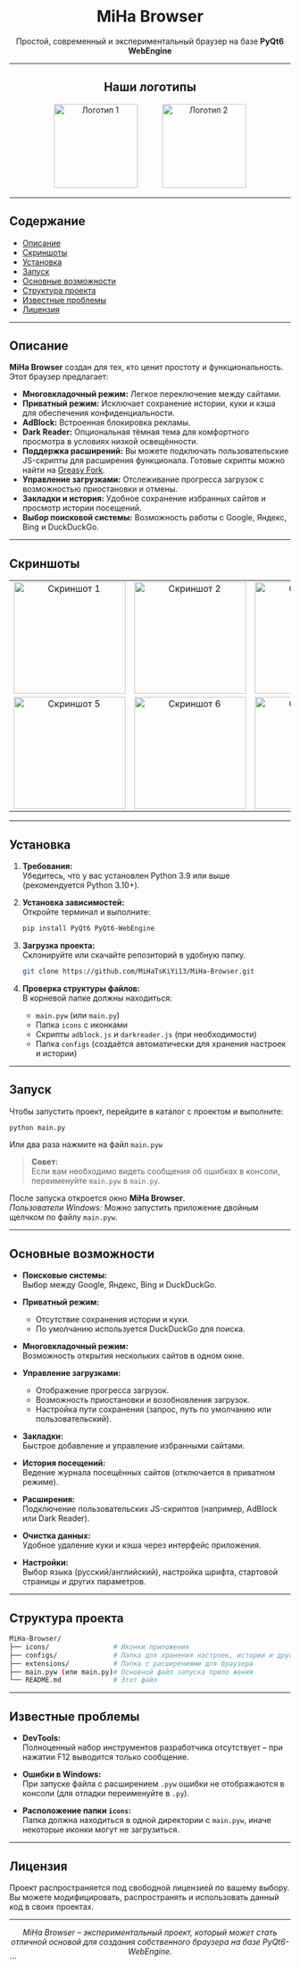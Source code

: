 
<div align="center">
  <h1>MiHa Browser</h1>
  <p>Простой, современный и экспериментальный браузер на базе <strong>PyQt6 WebEngine</strong></p>
</div>

---

<div align="center">
  <h2>Наши логотипы</h2>
  <img src="https://github.com/user-attachments/assets/157e5338-114e-4f35-b72d-90637e0d60a5" alt="Логотип 1" width="150" style="margin: 0 20px;">
  <img src="https://github.com/user-attachments/assets/e1067a16-0b44-435c-a53d-ccfe4917a79d" alt="Логотип 2" width="150" style="margin: 0 20px;">
</div>

---

## Содержание

- [Описание](#описание)
- [Скриншоты](#скриншоты)
- [Установка](#установка)
- [Запуск](#запуск)
- [Основные возможности](#основные-возможности)
- [Структура проекта](#структура-проекта)
- [Известные проблемы](#известные-проблемы)
- [Лицензия](#лицензия)

---

## Описание

**MiHa Browser** создан для тех, кто ценит простоту и функциональность. Этот браузер предлагает:
- **Многовкладочный режим:** Легкое переключение между сайтами.
- **Приватный режим:** Исключает сохранение истории, куки и кэша для обеспечения конфиденциальности.
- **AdBlock:** Встроенная блокировка рекламы.
- **Dark Reader:** Опциональная тёмная тема для комфортного просмотра в условиях низкой освещённости.
- **Поддержка расширений:** Вы можете подключать пользовательские JS-скрипты для расширения функционала.
  Готовые скрипты можно найти на [Greasy Fork](https://greasyfork.org/ru/scripts).  
- **Управление загрузками:** Отслеживание прогресса загрузок с возможностью приостановки и отмены.
- **Закладки и история:** Удобное сохранение избранных сайтов и просмотр истории посещений.
- **Выбор поисковой системы:** Возможность работы с Google, Яндекс, Bing и DuckDuckGo.

---

## Скриншоты

<table align="center">
  <tr>
    <td align="center">
      <img src="https://github.com/user-attachments/assets/7bd10a7a-202c-44a6-9aa8-b1b1aff65075" alt="Скриншот 1" width="200">
    </td>
    <td align="center">
      <img src="https://github.com/user-attachments/assets/78238618-cad3-47ac-9044-da254d39a3fa" alt="Скриншот 2" width="200">
    </td>
    <td align="center">
      <img src="https://github.com/user-attachments/assets/8d15212e-79fb-4e68-ad27-7cc9064fc1aa" alt="Скриншот 3" width="200">
    </td>
    <td align="center">
      <img src="https://github.com/user-attachments/assets/4569f0ea-8648-4667-a25e-b3f1b82c058d" alt="Скриншот 4" width="200">
    </td>
  </tr>
  <tr>
    <td align="center">
      <img src="https://github.com/user-attachments/assets/ecd72be9-97ab-495e-aeee-1d901aa3f9bb" alt="Скриншот 5" width="200">
    </td>
    <td align="center">
      <img src="https://github.com/user-attachments/assets/f90bd0ef-8cba-462e-a457-cd0fff2007f3" alt="Скриншот 6" width="200">
    </td>
    <td align="center">
      <img src="https://github.com/user-attachments/assets/9c40ca2e-e400-42d1-8991-33acdef7bec0" alt="Скриншот 7" width="200">
    </td>
    <td align="center">
      <img src="https://github.com/user-attachments/assets/b90d0cc3-9ad0-4dfb-8281-98b23d0d6ecb" alt="Скриншот 8" width="200">
    </td>
  </tr>
</table>

---

## Установка

1. **Требования:**  
   Убедитесь, что у вас установлен Python 3.9 или выше (рекомендуется Python 3.10+).

2. **Установка зависимостей:**  
   Откройте терминал и выполните:
   ```bash
   pip install PyQt6 PyQt6-WebEngine
   ```

3. **Загрузка проекта:**  
   Склонируйте или скачайте репозиторий в удобную папку.
   ```bash
   git clone https://github.com/MiHaTsKiYi13/MiHa-Browser.git
    ```
5. **Проверка структуры файлов:**  
   В корневой папке должны находиться:
   - `main.pyw` (или `main.py`)
   - Папка `icons` с иконками
   - Скрипты `adblock.js` и `darkreader.js` (при необходимости)
   - Папка `configs` (создаётся автоматически для хранения настроек и истории)

---

## Запуск

Чтобы запустить проект, перейдите в каталог с проектом и выполните:

```bash
python main.py
```
Или два раза нажмите на файл ```main.pyw ```

> **Совет:**  
> Если вам необходимо видеть сообщения об ошибках в консоли, переименуйте `main.pyw` в `main.py`.

После запуска откроется окно **MiHa Browser**.  
*Пользователи Windows:* Можно запустить приложение двойным щелчком по файлу `main.pyw`.

---

## Основные возможности

- **Поисковые системы:**  
  Выбор между Google, Яндекс, Bing и DuckDuckGo.

- **Приватный режим:**  
  - Отсутствие сохранения истории и куки.
  - По умолчанию используется DuckDuckGo для поиска.

- **Многовкладочный режим:**  
  Возможность открытия нескольких сайтов в одном окне.

- **Управление загрузками:**  
  - Отображение прогресса загрузок.
  - Возможность приостановки и возобновления загрузок.
  - Настройка пути сохранения (запрос, путь по умолчанию или пользовательский).

- **Закладки:**  
  Быстрое добавление и управление избранными сайтами.

- **История посещений:**  
  Ведение журнала посещённых сайтов (отключается в приватном режиме).

- **Расширения:**  
  Подключение пользовательских JS-скриптов (например, AdBlock или Dark Reader).

- **Очистка данных:**  
  Удобное удаление куки и кэша через интерфейс приложения.

- **Настройки:**  
  Выбор языка (русский/английский), настройка шрифта, стартовой страницы и других параметров.

---

## Структура проекта

```bash
MiHa-Browser/
├── icons/                # Иконки приложения
├── configs/              # Папка для хранения настроек, истории и других данных (создаётся автоматически)
├── extensions/           # Папка с расширениями для браузера
├── main.pyw (или main.py)# Основной файл запуска прило жения
└── README.md             # Этот файл
```

---

## Известные проблемы

- **DevTools:**  
  Полноценный набор инструментов разработчика отсутствует – при нажатии F12 выводится только сообщение.

- **Ошибки в Windows:**  
  При запуске файла с расширением `.pyw` ошибки не отображаются в консоли (для отладки переименуйте в `.py`).

- **Расположение папки `icons`:**  
  Папка должна находиться в одной директории с `main.pyw`, иначе некоторые иконки могут не загрузиться.

---

## Лицензия

Проект распространяется под свободной лицензией по вашему выбору. Вы можете модифицировать, распространять и использовать данный код в своих проектах.

---

<div align="center">
  <em>MiHa Browser – экспериментальный проект, который может стать отличной основой для создания собственного браузера на базе PyQt6-WebEngine.</em>
</div>
```
